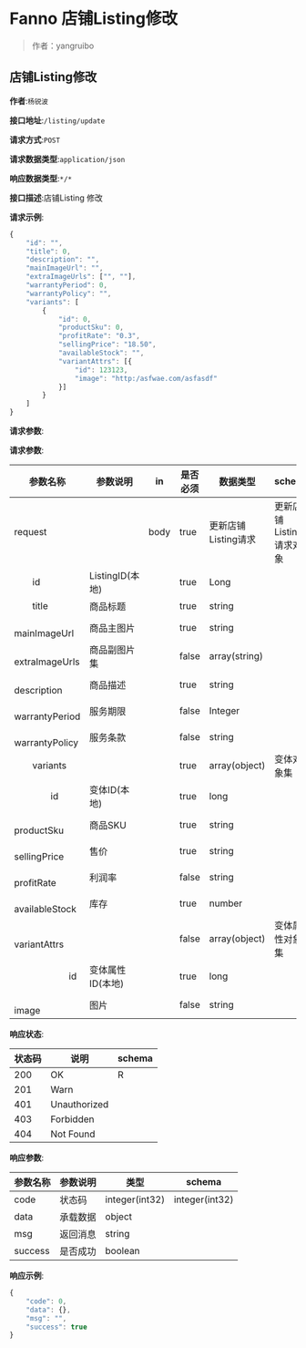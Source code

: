 # Fanno 店铺Listing修改

> 作者：yangruibo

## 店铺Listing修改

**作者**:`杨锐波`

**接口地址**:`/listing/update`


**请求方式**:`POST`


**请求数据类型**:`application/json`


**响应数据类型**:`*/*`


**接口描述**:店铺Listing 修改


**请求示例**:


```javascript
{
	"id": "",
	"title": 0,
	"description": "",
	"mainImageUrl": "",
	"extraImageUrls": ["", ""],
	"warrantyPeriod": 0,
	"warrantyPolicy": "",
	"variants": [
		{
			"id": 0,
			"productSku": 0,
			"profitRate": "0.3",
			"sellingPrice": "18.50",
			"availableStock": "",
			"variantAttrs": [{
				"id": 123123,
				"image": "http:/asfwae.com/asfasdf"
			}]
		}
	]
}
```


**请求参数**:


**请求参数**:


| 参数名称 | 参数说明 | in    | 是否必须 | 数据类型 | schema |
| -------- | -------- | ----- | -------- | -------- | ------ |
|request||body|true|更新店铺Listing请求|更新店铺Listing请求对象|
|&emsp;&emsp;id|ListingID(本地)||true|Long||
|&emsp;&emsp;title|商品标题||true |string||
|&emsp;&emsp;mainImageUrl|商品主图片||true |string||
|&emsp;&emsp;extraImageUrls|商品副图片集||false |array(string)||
|&emsp;&emsp;description|商品描述||true|string||
|&emsp;&emsp;warrantyPeriod|服务期限||false|Integer||
|&emsp;&emsp;warrantyPolicy|服务条款||false|string||
|&emsp;&emsp;variants|||true|array(object)|变体对象集|
|&emsp;&emsp;&emsp;&emsp;id|变体ID(本地)||true|long||
|&emsp;&emsp;&emsp;&emsp;productSku|商品SKU||true|string||
|&emsp;&emsp;&emsp;&emsp;sellingPrice|售价||true|string||
|&emsp;&emsp;&emsp;&emsp;profitRate|利润率||false|string||
|&emsp;&emsp;&emsp;&emsp;availableStock|库存||true|number||
|&emsp;&emsp;variantAttrs|||false|array(object)|变体属性对象集|
|&emsp;&emsp;&emsp;&emsp;&emsp;&emsp;id|变体属性ID(本地)||true|long||
|&emsp;&emsp;&emsp;&emsp;&emsp;&emsp;image|图片||false|string||

**响应状态**:


| 状态码 | 说明 | schema |
| -------- | -------- | ----- |
|200|OK|R|
|201|Warn||
|401|Unauthorized||
|403|Forbidden||
|404|Not Found|||


**响应参数**:


| 参数名称 | 参数说明 | 类型 | schema |
| -------- | -------- | ----- |----- | 
|code|状态码|integer(int32)|integer(int32)|
|data|承载数据|object||
|msg|返回消息|string||
|success|是否成功|boolean|||


**响应示例**:
```javascript
{
	"code": 0,
	"data": {},
	"msg": "",
	"success": true
}
```
